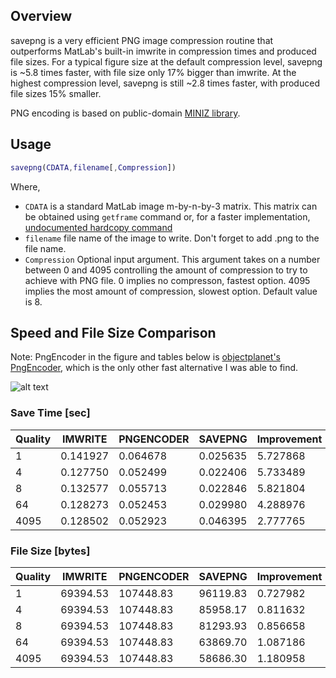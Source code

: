 ## Overview

savepng is a very efficient PNG image compression routine that outperforms MatLab's built-in imwrite in compression times and produced file sizes. For a typical figure size at the default compression level, savepng is ~5.8 times faster, with file size only 17% bigger than imwrite. At the highest compression level, savepng is still ~2.8 times faster, with produced file sizes 15% smaller.

PNG encoding is based on public-domain [MINIZ library](http://code.google.com/p/miniz/).

## Usage

```matlab
savepng(CDATA,filename[,Compression])
```

Where,

* `CDATA` is a standard MatLab image m-by-n-by-3 matrix. This matrix can be obtained using `getframe` command or, for a faster implementation, [undocumented hardcopy command](http://www.mathworks.com/support/solutions/en/data/1-3NMHJ5/)
* `filename` file name of the image to write. Don't forget to add .png to the file name.
* `Compression` Optional input argument. This argument takes on a number between 0 and 4095 controlling the amount of                     compression to try to achieve with PNG file. 0 implies no compresson, fastest option. 4095 implies the most amount of compression, slowest option. Default value is 8.

## Speed and File Size Comparison

Note: PngEncoder in the figure and tables below is [objectplanet's PngEncoder](http://objectplanet.com/pngencoder/), which is the only other fast alternative I was able to find.

![alt text](https://raw.github.com/stefslon/savepng/master/Benchmark_Results.png "Performance Comparison")

### Save Time [sec]

|   Quality	|    IMWRITE	| PNGENCODER	|    SAVEPNG	| Improvement	| 
|       ----	|       ----	|       ----	|       ----	|       ----	| 
|          1	|   0.141927	|   0.064678	|   0.025635	|   5.727868	| 
|          4	|   0.127750	|   0.052499	|   0.022406	|   5.733489	| 
|          8	|   0.132577	|   0.055713	|   0.022846	|   5.821804	| 
|         64	|   0.128273	|   0.052453	|   0.029980	|   4.288976	| 
|       4095	|   0.128502	|   0.052923	|   0.046395	|   2.777765	| 
 
### File Size [bytes]

|   Quality	|    IMWRITE	| PNGENCODER	|    SAVEPNG	| Improvement	| 
|       ----	|       ----	|       ----	|       ----	|       ----	| 
|          1	|   69394.53	|  107448.83	|   96119.83	|   0.727982	| 
|          4	|   69394.53	|  107448.83	|   85958.17	|   0.811632	| 
|          8	|   69394.53	|  107448.83	|   81293.93	|   0.856658	| 
|         64	|   69394.53	|  107448.83	|   63869.70	|   1.087186	| 
|       4095	|   69394.53	|  107448.83	|   58686.30	|   1.180958	| 
